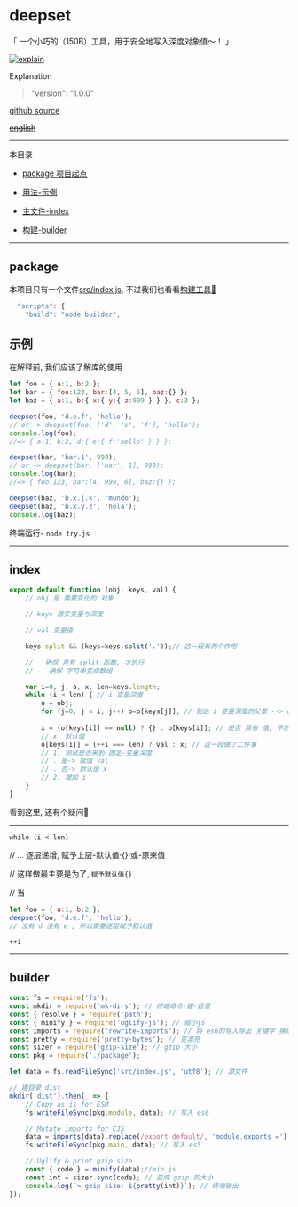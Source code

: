 # deepset

「 一个小巧的（150B）工具，用于安全地写入深度对象值〜！ 」

[![explain](http://llever.com/explain.svg)](https://github.com/chinanf-boy/Source-Explain)
    
Explanation

> "version": "1.0.0"

[github source](https://github.com/lukeed/deepset)

~~[english](./README.en.md)~~

---

本目录

- [package 项目起点](#package)

- [用法-示例](#示例)

- [主文件-index](#index)

- [构建-builder](#builder)

---

## package

本项目只有一个文件[src/index.js](#index), 不过我们也看看[构建工具🔧](#builder)

``` js
  "scripts": {
    "build": "node builder",
```

## 示例

在解释前, 我们应该了解库的使用

``` js
let foo = { a:1, b:2 };
let bar = { foo:123, bar:[4, 5, 6], baz:{} };
let baz = { a:1, b:{ x:{ y:{ z:999 } } }, c:3 };

deepset(foo, 'd.e.f', 'hello');
// or ~> deepset(foo, ['d', 'e', 'f'], 'hello');
console.log(foo);
//=> { a:1, b:2, d:{ e:{ f:'hello' } } };

deepset(bar, 'bar.1', 999);
// or ~> deepset(bar, ['bar', 1], 999);
console.log(bar);
//=> { foo:123, bar:[4, 999, 6], baz:{} };

deepset(baz, 'b.x.j.k', 'mundo');
deepset(baz, 'b.x.y.z', 'hola');
console.log(baz);
```

终端运行- `node try.js`

---

## index

``` js
export default function (obj, keys, val) {
    // obj 是 需要变化的 对象

    // keys 落实变量与深度

    // val 变量值

    keys.split && (keys=keys.split('.'));// 这一段有两个作用

    // - 确保 具有 split 函数, 才执行
    // -  确保 字符串变成数组

	var i=0, j, o, x, len=keys.length;
	while (i < len) { // i 变量深度
		o = obj;
        for (j=0; j < i; j++) o=o[keys[j]]; // 到达 i 变量深度的父辈 --> o
        
        x = (o[keys[i]] == null) ? {} : o[keys[i]]; // 是否 具有 值, 不然 「 默认值 | {} 」
        // x  默认值
        o[keys[i]] = (++i === len) ? val : x; // 这一段做了二件事
        // 1. 测试是否来到-固定-变量深度 
        // . 是-> 赋值 val
        // . 否-> 默认值 x
        // 2. 增加 i 
	}
}
```

看到这里, 还有个疑问🤔️

---

`while (i < len)`

// ... 逐层递增, 赋予上层-默认值·{}·或-原来值

// 这样做最主要是为了, `赋予默认值{}`

// 当
``` js
let foo = { a:1, b:2 };
deepset(foo, 'd.e.f', 'hello');
// 没有 d 没有 e , 所以需要逐层赋予默认值
```
`++i`

---

## builder

``` js
const fs = require('fs');
const mkdir = require('mk-dirs'); // 终端命令-建-目录
const { resolve } = require('path');
const { minify } = require('uglify-js'); // 缩小js
const imports = require('rewrite-imports'); // 将 es6的导入导出 关键字 换成 纯js
const pretty = require('pretty-bytes'); // 变漂亮
const sizer = require('gzip-size'); // gzip 大小
const pkg = require('./package');

let data = fs.readFileSync('src/index.js', 'utf8'); // 源文件

// 建目录 dist
mkdir('dist').then(_ => {
	// Copy as is for ESM
	fs.writeFileSync(pkg.module, data); // 写入 es6

	// Mutate imports for CJS
	data = imports(data).replace(/export default/, 'module.exports ='); // 换关键字
	fs.writeFileSync(pkg.main, data); // 写入 es5

	// Uglify & print gzip size
	const { code } = minify(data);//min js
	const int = sizer.sync(code); // 变成 gzip 的大小
	console.log(`> gzip size: ${pretty(int)}`); // 终端输出
});

```